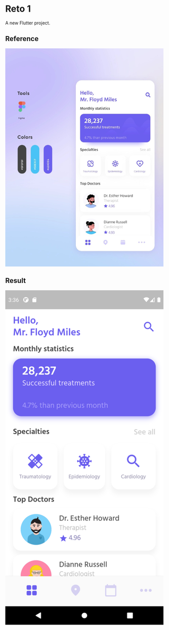 # Reto 1

A new Flutter project.

## Reference

<img src="https://raw.githubusercontent.com/joseniquen08/valtx_reto_1/main/assets/images/reto_1.jpeg" alt="reto 1" width="500" />

## Result

<img src="https://raw.githubusercontent.com/joseniquen08/valtx_reto_1/main/assets/images/result_1.png" alt="result 1" width="500" />

